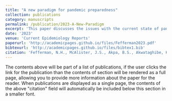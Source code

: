 ```yaml
---
title: "A new paradigm for pandemic preparedness"
collection: publications
category: manuscripts
permalink: /publication/2023-A-New-Paradigm
excerpt: 'This paper discusses the issues with the current state of pandemic science and a vision for the future'
date: '2023'
venue: 'Current Epidemiology Reports'
paperurl: 'http://academicpages.github.io/files/Fefferman2023.pdf'
bibtexurl: 'http://academicpages.github.io/files/bibtex1.bib'
citation: 'Fefferman, N.H., McAlister, J.S., Akpa, B.S., Akwataghibe, K., Azad F.T., BarkleyK., Bleichrodt, A., Blum M.J., Bourouiba, L., Bromberg, Y., Candan K.S., Chowell,G.,Clancey, E., Cathroan, F.A., DeWitte, S.N., Fernandez, P., Finnoff, D., Flaherty, D.T.,Gibson, N.L., Harris, N., He, Q., Lofgren, E.T., Miller, D.L., Moody, J., Muccio, K.,Nunn, C.L., Papes, M., Pachalidis, I.Ch., Pasquale, D.K., Reed, M.J., Rogers, M. B.,Schreiner, C. L., Strand E.B., Swanson C.S., Szabo-Rodgers, H. L., and Ryan, S. J. (2023) A New Paradigm for Pandemic Preparedness. <i>Current Epidemiological Reports</i>. https://doi.org/10.1007/s40471-023-00336-w'
---
```

The contents above will be part of a list of publications, if the user clicks the link for the publication than the contents of section will be rendered as a full page, allowing you to provide more information about the paper for the reader. When publications are displayed as a single page, the contents of the above "citation" field will automatically be included below this section in a smaller font.
